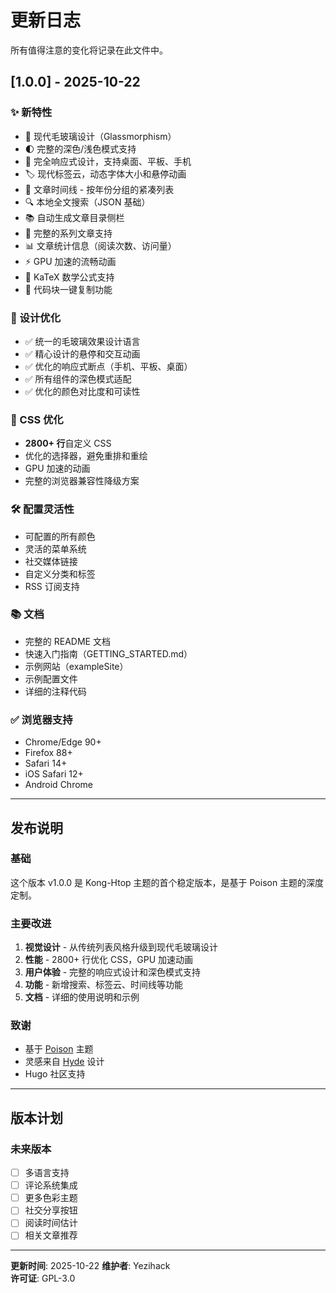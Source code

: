 # 更新日志

所有值得注意的变化将记录在此文件中。

## [1.0.0] - 2025-10-22

### ✨ 新特性

- 🎨 现代毛玻璃设计（Glassmorphism）
- 🌓 完整的深色/浅色模式支持
- 📱 完全响应式设计，支持桌面、平板、手机
- 🏷️ 现代标签云，动态字体大小和悬停动画
- 📝 文章时间线 - 按年份分组的紧凑列表
- 🔍 本地全文搜索（JSON 基础）
- 📚 自动生成文章目录侧栏
- 🎯 完整的系列文章支持
- 📊 文章统计信息（阅读次数、访问量）
- ⚡ GPU 加速的流畅动画
- 📖 KaTeX 数学公式支持
- 💬 代码块一键复制功能

### 🎨 设计优化

- ✅ 统一的毛玻璃效果设计语言
- ✅ 精心设计的悬停和交互动画
- ✅ 优化的响应式断点（手机、平板、桌面）
- ✅ 所有组件的深色模式适配
- ✅ 优化的颜色对比度和可读性

### 📖 CSS 优化

- **2800+ 行**自定义 CSS
- 优化的选择器，避免重排和重绘
- GPU 加速的动画
- 完整的浏览器兼容性降级方案

### 🛠️ 配置灵活性

- 可配置的所有颜色
- 灵活的菜单系统
- 社交媒体链接
- 自定义分类和标签
- RSS 订阅支持

### 📚 文档

- 完整的 README 文档
- 快速入门指南（GETTING_STARTED.md）
- 示例网站（exampleSite）
- 示例配置文件
- 详细的注释代码

### ✅ 浏览器支持

- Chrome/Edge 90+
- Firefox 88+
- Safari 14+
- iOS Safari 12+
- Android Chrome

---

## 发布说明

### 基础

这个版本 v1.0.0 是 Kong-Htop 主题的首个稳定版本，是基于 Poison 主题的深度定制。

### 主要改进

1. **视觉设计** - 从传统列表风格升级到现代毛玻璃设计
2. **性能** - 2800+ 行优化 CSS，GPU 加速动画
3. **用户体验** - 完整的响应式设计和深色模式支持
4. **功能** - 新增搜索、标签云、时间线等功能
5. **文档** - 详细的使用说明和示例

### 致谢

- 基于 [Poison](https://github.com/lukeorth/poison) 主题
- 灵感来自 [Hyde](https://github.com/mdo/hyde) 设计
- Hugo 社区支持

---

## 版本计划

### 未来版本

- [ ] 多语言支持
- [ ] 评论系统集成
- [ ] 更多色彩主题
- [ ] 社交分享按钮
- [ ] 阅读时间估计
- [ ] 相关文章推荐

---

**更新时间**: 2025-10-22
**维护者**: Yezihack  
**许可证**: GPL-3.0
